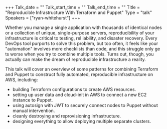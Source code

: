 +++
Talk_date = ""
Talk_start_time = ""
Talk_end_time = ""
Title = "Reproducible Infrastructure With Terraform and Puppet"
Type = "talk"
Speakers = ["ryan-whitehurst"]
+++


Whether you manage a single application with thousands of identical nodes or a collection of unique, single-purpose servers, reproducibility of your infrastructure is critical to testing, rel
iability, and disaster recovery. Every DevOps tool purports to solve this problem, but too often, it feels like your "automation" involves more checklists than code, and this struggle only ge
ts worse when you try to combine multiple tools. Turns out, though, you actually can make the dream of reproducible infrastructure a reality.

This talk will cover an overview of some patterns for combining Terraform and Puppet to construct fully automated, reproducible infrastructure on AWS, including:

* building Terraform configurations to create AWS resources.
* setting up user data and cloud-init in AWS to connect a new EC2 instance to Puppet.
* using autosign with JWT to securely connect nodes to Puppet without manual intervention.
* cleanly destroying and reprovisioning infrastructure.
* designing everything to allow deploying multiple separate clusters.


